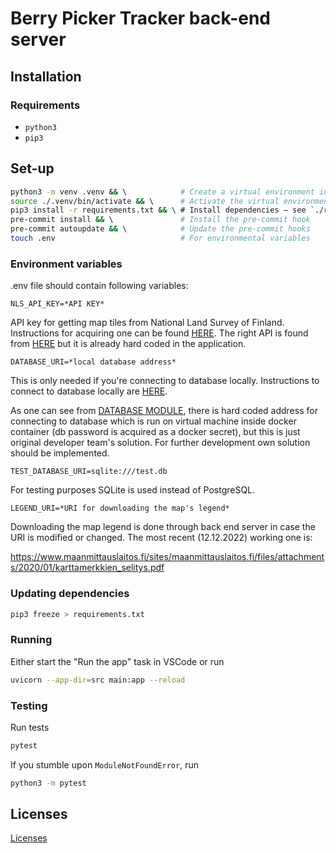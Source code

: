 # Berry Picker Tracker back-end server

## Installation

### Requirements

- `python3`
- `pip3`

## Set-up

```bash
python3 -m venv .venv && \            # Create a virtual environment in `./.venv`
source ./.venv/bin/activate && \      # Activate the virtual environment
pip3 install -r requirements.txt && \ # Install dependencies — see `./requirements.txt` for more info
pre-commit install && \               # Install the pre-commit hook
pre-commit autoupdate && \            # Update the pre-commit hooks
touch .env                            # For environmental variables
```

### Environment variables

.env file should contain following variables:

```
NLS_API_KEY=*API KEY*
```
API key for getting map tiles from National Land Survey of Finland. Instructions for acquiring one can be found [HERE](https://www.maanmittauslaitos.fi/rajapinnat/api-avaimen-ohje). The right API is found from [HERE](https://www.maanmittauslaitos.fi/karttakuvapalvelu/tekninen-kuvaus-wmts#avoin-rajapintayhteys) but it is already hard coded in the application.

```
DATABASE_URI=*local database address*
```
This is only needed if you're connecting to database locally. Instructions to connect to database locally are [HERE](https://github.com/hy-ohtu-syksy-22-bpt/berry-picker-tracker-docs/blob/main/db_locally_instructions.md).

As one can see from [DATABASE MODULE](https://github.com/hy-ohtu-syksy-22-bpt/berry-picker-tracker-server/blob/main/src/utilities/db.py#L17), there is hard coded address for connecting to database which is run on virtual machine inside docker container (db password is acquired as a docker secret), but this is just original developer team's solution. For further development own solution should be implemented.

```
TEST_DATABASE_URI=sqlite:///test.db
```
For testing purposes SQLite is used instead of PostgreSQL. 

```
LEGEND_URI=*URI for downloading the map's legend*
```
Downloading the map legend is done through back end server in case the URI is modified or changed. The most recent (12.12.2022) working one is:

https://www.maanmittauslaitos.fi/sites/maanmittauslaitos.fi/files/attachments/2020/01/karttamerkkien_selitys.pdf


### Updating dependencies

```bash
pip3 freeze > requirements.txt
```

### Running

Either start the "Run the app" task in VSCode or run

```bash
uvicorn --app-dir=src main:app --reload
```

### Testing

Run tests

```bash
pytest
```

If you stumble upon `ModuleNotFoundError`, run

```bash
python3 -m pytest
```

## Licenses

[Licenses](https://github.com/hy-ohtu-syksy-22-bpt/berry-picker-tracker-server/tree/main/licenses)
